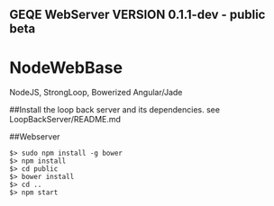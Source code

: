 ## GEQE WebServer VERSION 0.1.1-dev - public beta

# NodeWebBase
NodeJS, StrongLoop, Bowerized Angular/Jade

##Install the loop back server and its dependencies.
see LoopBackServer/README.md

##Webserver
```
$> sudo npm install -g bower  
$> npm install  
$> cd public  
$> bower install  
$> cd ..  
$> npm start  
```
